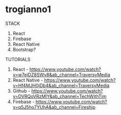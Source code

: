 # trogianno1

STACK
1. React
2. Firebase
3. React Native
4. Bootstrap?

TUTORIALS
1. React - https://www.youtube.com/watch?v=w7ejDZ8SWv8&ab_channel=TraversyMedia
2. React Native - https://www.youtube.com/watch?v=Hf4MJH0jDb4&ab_channel=TraversyMedia
3. Github - https://www.youtube.com/watch?v=DVRQoVRzMIY&ab_channel=TechWithTim
4. Firebase - https://www.youtube.com/watch?v=q5J5ho7YUhA&ab_channel=Fireship
